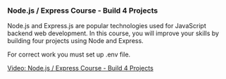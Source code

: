 ### Node.js / Express Course - Build 4 Projects

Node.js and Express.js are popular technologies used for JavaScript backend web development. In this course, you will improve your skills by building four projects using Node and Express.

For correct work you must set up .env file.


[Video: Node.js / Express Course - Build 4 Projects](https://www.youtube.com/watch?v=qwfE7fSVaZM&list=WL&ab_channel=freeCodeCamp.org)